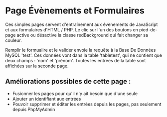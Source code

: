# Page Évènements et Formulaires

Ces simples pages servent d'entraînement aux évènements de JavaScript et aux formulaires d'HTML / PHP. 
Le clic sur l'un des boutons en pied-de-page active ou désactive la classe redBackground qui fait changer sa couleur.

Remplir le formualire et le valider envoie la requête à la Base De Données MySQL 'test'.
Ces données vont dans la table 'tabletest', qui ne contient que deux champs : 'nom' et 'prénom'.
Toutes les entrées de la table sont affichées sur la seconde page.

## Améliorations possibles de cette page :

- Fusionner les pages pour qu'il n'y ait besoin que d'une seule
- Ajouter un identifiant aux entrées
- Pouvoir supprimer et éditer les entrées depuis les pages, pas seulement depuis PhpMyAdmin
